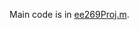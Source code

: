 Main code is in [ee269Proj.m](https://github.com/jacobmeisel/EE269_Final_Project/blob/main/Code/ee269Proj.m).
